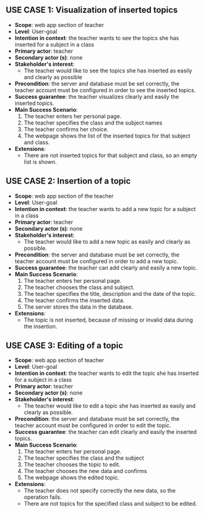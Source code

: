 ## USE CASE 1: Visualization of inserted topics ##

- **Scope**: web app section of teacher
- **Level**: User-goal
- **Intention in context**: the teacher wants to see the topics she has inserted for a subject in a class
- **Primary actor**: teacher
- **Secondary actor (s)**: none
- **Stakeholder's interest**:
  - The teacher would like to see the topics she has inserted as easily and clearly as possible
- **Precondition**: the server and database must be set correctly, the teacher account must be configured in order to see the inserted topics.
- **Success guarantee**: the teacher visualizes clearly and easily the inserted topics.
- **Main Success Scenario**: 
  1. The teacher enters her personal page.
  2. The teacher specifies the class and the subject names
  3. The teacher confirms her choice.
  4. The webpage shows the list of the inserted topics for that subject and class.
- **Extensions**:
  - There are not inserted topics for that subject and class, so an empty list is shown.

## USE CASE 2: Insertion of a topic

- **Scope**: web app section of the teacher
- **Level**: User-goal
- **Intention in context**: the teacher wants to add a new topic for a subject in a class
- **Primary actor**: teacher
- **Secondary actor (s)**: none
- **Stakeholder's interest**:
  - The teacher would like to add a new topic as easily and clearly as possible.
- **Precondition**: the server and database must be set correctly, the teacher account must be configured in order to add a new topic.
- **Success guarantee**: the teacher can add clearly and easily a new topic.
- **Main Success Scenario**: 
  1. The teacher enters her personal page.
  2. The teacher chooses the class and subject.
  3. The teacher specifies the title, description and the date of the topic.
  4. The teacher confirms the inserted data.
  5. The server stores the data in the database.
- **Extensions**:
  - The topic is not inserted, because of missing or invalid data during the insertion.



## USE CASE 3: Editing of a topic

- **Scope**: web app section of teacher
- **Level**: User-goal
- **Intention in context**: the teacher wants to edit the topic she has inserted for a subject in a class
- **Primary actor**: teacher
- **Secondary actor (s)**: none
- **Stakeholder's interest**:
  - The teacher would like to edit a topic she has inserted as easily and clearly as possible.
- **Precondition**: the server and database must be set correctly, the teacher account must be configured in order to edit the topic.
- **Success guarantee**: the teacher can edit clearly and easily the inserted topics.
- **Main Success Scenario**: 
  1. The teacher enters her personal page.
  2. The teacher specifies the class and the subject
  3. The teacher chooses the topic to edit.
  4. The teacher chooses the new data and confirms
  5. The webpage shows the edited topic.
- **Extensions**:
  - The teacher does not specify correctly the new data, so the operation fails.
  - There are not topics for the specified class and subject to be edited.



